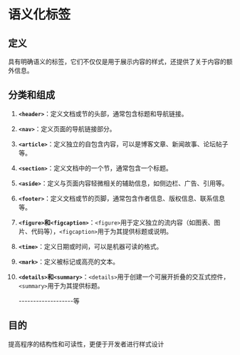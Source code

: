 # 语义化标签

## 定义

具有明确语义的标签，它们不仅仅是用于展示内容的样式，还提供了关于内容的额外信息。



## 分类和组成

1. **`<header>`**：定义文档或节的头部，通常包含标题和导航链接。

2. **`<nav>`**：定义页面的导航链接部分。

3. **`<article>`**：定义独立的自包含内容，可以是博客文章、新闻故事、论坛帖子等。

4. **`<section>`**：定义文档中的一个节，通常包含一个标题。

5. **`<aside>`**：定义与页面内容轻微相关的辅助信息，如侧边栏、广告、引用等。

6. **`<footer>`**：定义文档或节的页脚，通常包含作者信息、版权信息、联系信息等。

7. **`<figure>`和`<figcaption>`**：`<figure>`用于定义独立的流内容（如图表、图片、代码等），`<figcaption>`用于为其提供标题或说明。

8. **`<time>`**：定义日期或时间，可以是机器可读的格式。

9. **`<mark>`**：定义被标记或高亮的文本。

10. **`<details>`和`<summary>`**：`<details>`用于创建一个可展开折叠的交互式控件，`<summary>`用于为其提供标题。

    -------------------等

## 目的

提高程序的结构性和可读性，更便于开发者进行样式设计